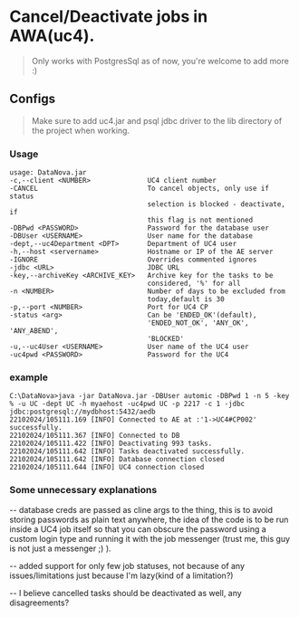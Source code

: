 # Cancel/Deactivate jobs in AWA(uc4).

> Only works with PostgresSql as of now, you're welcome to add more :)

## Configs
> Make sure to add uc4.jar and psql jdbc driver to the lib directory of the project when working.



### Usage
```
usage: DataNova.jar
-c,--client <NUMBER>              UC4 client number
-CANCEL                           To cancel objects, only use if status
                                  selection is blocked - deactivate, if
                                  this flag is not mentioned
-DBPwd <PASSWORD>                 Password for the database user
-DBUser <USERNAME>                User name for the database
-dept,--uc4Department <DPT>       Department of UC4 user
-h,--host <servername>            Hostname or IP of the AE server
-IGNORE                           Overrides commented ignores
-jdbc <URL>                       JDBC URL
-key,--archiveKey <ARCHIVE_KEY>   Archive key for the tasks to be
                                  considered, '%' for all
-n <NUMBER>                       Number of days to be excluded from
                                  today,default is 30
-p,--port <NUMBER>                Port for UC4 CP
-status <arg>                     Can be 'ENDED_OK'(default),
                                  'ENDED_NOT_OK', 'ANY_OK', 'ANY_ABEND',
                                  'BLOCKED'
-u,--uc4User <USERNAME>           User name of the UC4 user
-uc4pwd <PASSWORD>                Password for the UC4
```

### example
```declarative
C:\DataNova>java -jar DataNova.jar -DBUser automic -DBPwd 1 -n 5 -key % -u UC -dept UC -h myaehost -uc4pwd UC -p 2217 -c 1 -jdbc jdbc:postgresql://mydbhost:5432/aedb
22102024/105111.169 [INFO] Connected to AE at :'1->UC4#CP002' successfully.
22102024/105111.367 [INFO] Connected to DB
22102024/105111.422 [INFO] Deactivating 993 tasks.
22102024/105111.642 [INFO] Tasks deactivated successfully.
22102024/105111.642 [INFO] Database connection closed
22102024/105111.644 [INFO] UC4 connection closed
```


### Some unnecessary explanations
-- database creds are passed as cline args to the thing, this is to avoid storing passwords as plain text anywhere, the idea of the code is to be run inside a UC4 job itself so that you can obscure the password
using a custom login type and running it with the job messenger (trust me, this guy is not just a messenger ;) ).

-- added support for only few job statuses, not because of any issues/limitations just because I'm lazy(kind of a limitation?)

-- I believe cancelled tasks should be deactivated as well, any disagreements?
